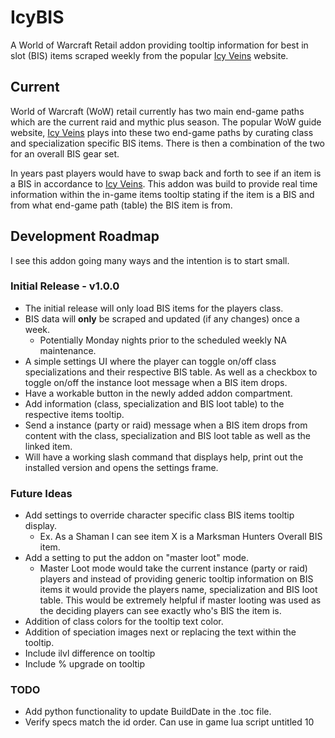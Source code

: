 # IcyBIS

A World of Warcraft Retail addon providing tooltip information for best in slot (BIS) items scraped weekly from the popular [Icy Veins](https://www.icy-veins.com) website.

## Current

World of Warcraft (WoW) retail currently has two main end-game paths which are the current raid and mythic plus season. The popular WoW guide website, [Icy Veins](https://www.icy-veins.com) plays into these two end-game paths by curating class and specialization specific BIS items. There is then a combination of the two for an overall BIS gear set.

In years past players would have to swap back and forth to see if an item is a BIS in accordance to [Icy Veins](https://www.icy-veins.com). This addon was build to provide real time information within the in-game items tooltip stating if the item is a BIS and from what end-game path (table) the BIS item is from.

## Development Roadmap

I see this addon going many ways and the intention is to start small.

### Initial Release - v1.0.0

- The initial release will only load BIS items for the players class.
- BIS data will **only** be scraped and updated (if any changes) once a week.
  - Potentially Monday nights prior to the scheduled weekly NA maintenance.
- A simple settings UI where the player can toggle on/off class specializations and their respective BIS table. As well as a checkbox to toggle on/off the instance loot message when a BIS item drops.
- Have a workable button in the newly added addon compartment.
- Add information (class, specialization and BIS loot table) to the respective items tooltip.
- Send a instance (party or raid) message when a BIS item drops from content with the class, specialization and BIS loot table as well as the linked item.
- Will have a working slash command that displays help, print out the installed version and opens the settings frame.

### Future Ideas

- Add settings to override character specific class BIS items tooltip display.
  - Ex. As a Shaman I can see item X is a Marksman Hunters Overall BIS item.
- Add a setting to put the addon on "master loot" mode.
  - Master Loot mode would take the current instance (party or raid) players and instead of providing generic tooltip information on BIS items it would provide the players name, specialization and BIS loot table. This would be extremely helpful if master looting was used as the deciding players can see exactly who's BIS the item is.
- Addition of class colors for the tooltip text color.
- Addition of speciation images next or replacing the text within the tooltip.
- Include ilvl difference on tooltip
- Include % upgrade on tooltip

### TODO
- Add python functionality to update BuildDate in the .toc file.
- Verify specs match the id order. Can use in game lua script untitled 10
